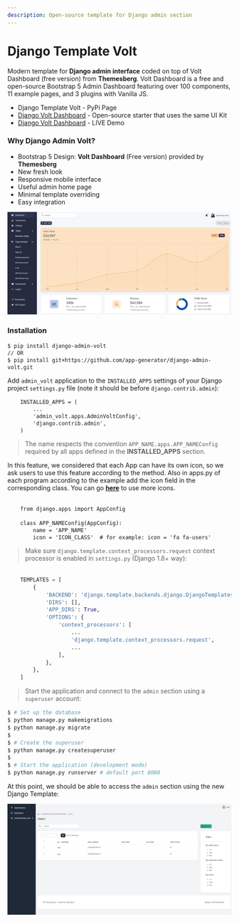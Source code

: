 ```yaml
---
description: Open-source template for Django admin section
---
```


# Django Template Volt

Modern template for **Django admin interface** coded on top of Volt Dashboard \(free version\) from **Themesberg**. Volt Dashboard is a free and open-source Bootstrap 5 Admin Dashboard featuring over 100 components, 11 example pages, and 3 plugins with Vanilla JS.

* Django Template Volt - PyPi Page
* [Django Volt Dashboard](https://appseed.us/admin-dashboards/django-dashboard-volt) - Open-source starter that uses the same UI Kit
* [Django Volt Dashboard](https://django-volt-dashboard.appseed-srv1.com/) - LIVE Demo 

### Why Django Admin Volt?

* Bootstrap 5 Design: **Volt Dashboard** \(Free version\) provided by **Themesberg**
* New fresh look
* Responsive mobile interface
* Useful admin home page
* Minimal template overriding
* Easy integration

![Django Template Volt - Free Admin Theme ](../../.gitbook/assets/image%20%2813%29.png)

### Installation

```text
$ pip install django-admin-volt
// OR
$ pip install git+https://github.com/app-generator/django-admin-volt.git 
```

Add `admin_volt` application to the `INSTALLED_APPS` settings of your Django project `settings.py` file \(note it should be before `django.contrib.admin`\):

```text
    INSTALLED_APPS = (
        ...
        'admin_volt.apps.AdminVoltConfig',
        'django.contrib.admin',
    ) 
```

> The name respects the convention  `APP_NAME.apps.APP_NAMEConfig` required by all apps defined in the  **INSTALLED\_APPS** section.

 In this feature, we considered that each App can have its own icon, so we ask users to use this feature according to the method. Also in apps.py of each program according to the example add the icon field in the corresponding class. You can go [**here**](https://fontawesome.com/v4.7/icons/) to use more icons.

```text

    from django.apps import AppConfig

    class APP_NAMEConfig(AppConfig):
        name = 'APP_NAME'
        icon = 'ICON_CLASS'  # for example: icon = 'fa fa-users'

```

> Make sure `django.template.context_processors.request` context processor is enabled in `settings.py` \(Django 1.8+ way\):

```python

    TEMPLATES = [
        {
            'BACKEND': 'django.template.backends.django.DjangoTemplates',
            'DIRS': [],
            'APP_DIRS': True,
            'OPTIONS': {
                'context_processors': [
                    ...
                    'django.template.context_processors.request',
                    ...
                ],
            },
        },
    ]

```

> Start the application and connect to the `admin` section using a `superuser` account:

```bash
$ # Set up the database
$ python manage.py makemigrations
$ python manage.py migrate
$
$ # Create the superuser
$ python manage.py createsuperuser
$
$ # Start the application (development mode)
$ python manage.py runserver # default port 8000
```

At this point, we should be able to access the `admin` section using the new Django Template: 

![Django Template Volt - Edit Users Page](../../.gitbook/assets/image%20%2812%29.png)

